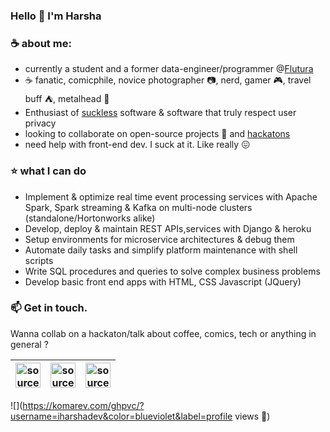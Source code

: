### Hello 👋 I'm Harsha

### :coffee: about me:
- currently a student and a former data-engineer/programmer @[Flutura](https://www.flutura.com)
- :coffee: fanatic, comicphile, novice photographer :camera:, nerd, gamer :video_game:, travel buff :tent:, metalhead :metal:
- Enthusiast of [suckless](https://suckless.org/) software & software that truly respect user privacy
- looking to collaborate on open-source projects :star2: and [hackatons](https://devpost.com/harsha993)
- need help with front-end dev. I suck at it. Like really :confounded:

### :star: what I can do
- Implement & optimize real time event processing services with Apache Spark, Spark streaming & Kafka on multi-node clusters (standalone/Hortonworks alike)
- Develop, deploy & maintain REST APIs,services with Django & heroku
- Setup environments for microservice architectures & debug them
- Automate daily tasks and simplify platform maintenance with shell scripts
- Write SQL procedures and queries to solve complex business problems
- Develop basic front end apps with HTML, CSS Javascript (JQuery)

### 📫 Get in touch.

Wanna collab on a hackaton/talk about coffee, comics, tech or anything in general ?

| <a href="https://www.linkedin.com/in/iharshadev" target="_blank" rel="noopener noreferrer"><img src="https://i.imgur.com/kF9HMpz.png" width=40px height=40px title="source: imgur.com" /></a> | <a href="https://devpost.com/harsha993" target="_blank" rel="noopener noreferrer"><img src="https://i.imgur.com/mBzRAXo.png" width=40px height=40px title="source: imgur.com" /></a> | <a href="https://www.instagram.com/maybewankenobi" target="_blank" rel="noopener noreferrer"><img src="https://i.imgur.com/FukmRzq.png" width=40px height=40px title="source: imgur.com" /></a>
|---|---|---|

![](https://komarev.com/ghpvc/?username=iharshadev&color=blueviolet&label=profile views 👀)
